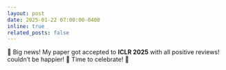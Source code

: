 ```yaml
---
layout: post
date: 2025-01-22 07:00:00-0400
inline: true
related_posts: false
---
```


🎉 Big news! My paper got accepted to **ICLR 2025** with all positive reviews! couldn’t be happier! 🚀 Time to celebrate! 🥳
